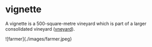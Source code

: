 # vignette
A vignette is a 500-square-metre vineyard which is part of a larger consolidated vineyard ([vneyard](https://github.com/kraemer-lab/vneyard)).

![farmer]{./images/farmer.jpeg}